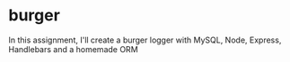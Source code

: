 # burger
In this assignment, I'll create a burger logger with MySQL, Node, Express, Handlebars and a homemade ORM
